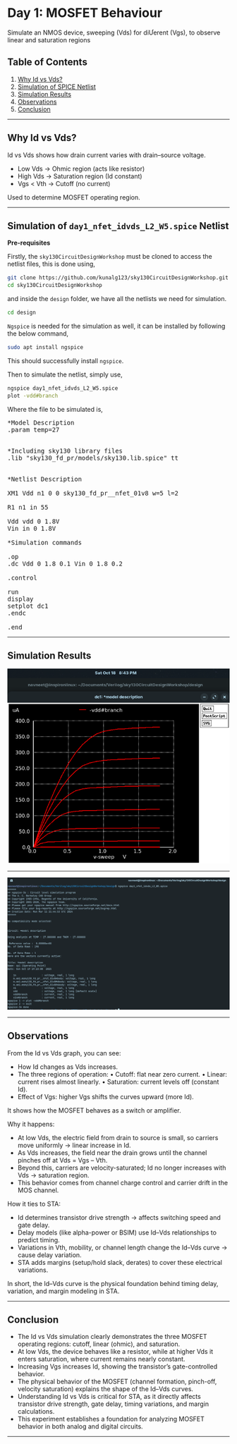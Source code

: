 # Day 1: MOSFET Behaviour

Simulate an NMOS device, sweeping (Vds) for diƯerent (Vgs), to observe linear and saturation regions

## Table of Contents

1. [Why Id vs Vds?](#why-id-vs-vds)
2. [Simulation of SPICE Netlist](#simulation-of-spice-netlist)
3. [Simulation Results](#simulation-results)
4. [Observations](#observations)
5. [Conclusion](#conclusion)

---

## Why Id vs Vds?

Id vs Vds shows how drain current varies with drain–source voltage.

- Low Vds → Ohmic region (acts like resistor)
- High Vds → Saturation region (Id constant)
- Vgs < Vth → Cutoff (no current)

Used to determine MOSFET operating region.

---

## Simulation of `day1_nfet_idvds_L2_W5.spice` Netlist


**Pre-requisites** 

Firstly, the `sky130CircuitDesignWorkshop` must be cloned to access the netlist files, this is done using,

```bash
git clone https://github.com/kunalg123/sky130CircuitDesignWorkshop.git
cd sky130CircuitDesignWorkshop
```

and inside the `design` folder, we have all the netlists we need for simulation.

```bash
cd design
```

`Ngspice` is needed for the simulation as well, it can be installed by following the below command,

```bash
sudo apt install ngspice
```

This should successfully install `ngspice`.

Then to simulate the netlist, simply use,

```bash
ngspice day1_nfet_idvds_L2_W5.spice
plot -vdd#branch 
```

Where the file to be simulated is,

<pre>
*Model Description
.param temp=27


*Including sky130 library files
.lib "sky130_fd_pr/models/sky130.lib.spice" tt


*Netlist Description

XM1 Vdd n1 0 0 sky130_fd_pr__nfet_01v8 w=5 l=2

R1 n1 in 55

Vdd vdd 0 1.8V
Vin in 0 1.8V

*Simulation commands

.op
.dc Vdd 0 1.8 0.1 Vin 0 1.8 0.2

.control

run
display
setplot dc1
.endc

.end
</pre>

---

## Simulation Results


![d1i](Images/d1i.png)

---

![d1iw](Images/d1iw.png)

---


## Observations

From the Id vs Vds graph, you can see:

- How Id changes as Vds increases.
- The three regions of operation:
  • Cutoff: flat near zero current.
  • Linear: current rises almost linearly.
  • Saturation: current levels off (constant Id).
- Effect of Vgs: higher Vgs shifts the curves upward (more Id).

It shows how the MOSFET behaves as a switch or amplifier.

Why it happens:
- At low Vds, the electric field from drain to source is small, so carriers move uniformly → linear increase in Id.
- As Vds increases, the field near the drain grows until the channel pinches off at Vds = Vgs – Vth.
- Beyond this, carriers are velocity-saturated; Id no longer increases with Vds → saturation region.
- This behavior comes from channel charge control and carrier drift in the MOS channel.

How it ties to STA:
- Id determines transistor drive strength → affects switching speed and gate delay.
- Delay models (like alpha-power or BSIM) use Id–Vds relationships to predict timing.
- Variations in Vth, mobility, or channel length change the Id–Vds curve → cause delay variation.
- STA adds margins (setup/hold slack, derates) to cover these electrical variations.

In short, the Id–Vds curve is the physical foundation behind timing delay, variation, and margin modeling in STA.

---

## Conclusion

- The Id vs Vds simulation clearly demonstrates the three MOSFET operating regions: cutoff, linear (ohmic), and saturation.  
- At low Vds, the device behaves like a resistor, while at higher Vds it enters saturation, where current remains nearly constant.  
- Increasing Vgs increases Id, showing the transistor’s gate-controlled behavior.  
- The physical behavior of the MOSFET (channel formation, pinch-off, velocity saturation) explains the shape of the Id–Vds curves.  
- Understanding Id vs Vds is critical for STA, as it directly affects transistor drive strength, gate delay, timing variations, and margin calculations.  
- This experiment establishes a foundation for analyzing MOSFET behavior in both analog and digital circuits.

---